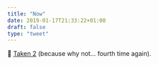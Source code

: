 ```yaml
---
title: "Now"
date: 2019-01-17T21:33:22+01:00
draft: false
type: "tweet"
---
```

&#127909; [Taken 2](https://en.wikipedia.org/wiki/Taken_2) (because why not... fourth time again).

